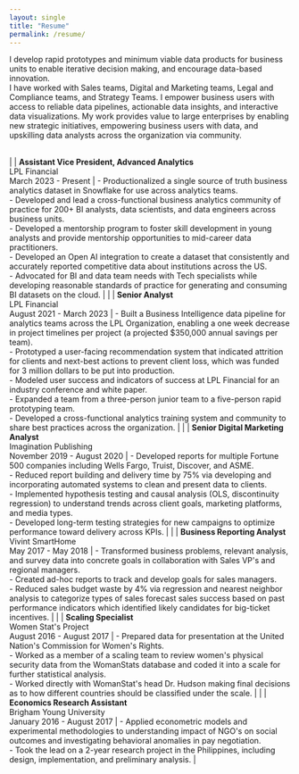 ```yaml
---
layout: single
title: "Resume"
permalink: /resume/
---
```


I develop rapid prototypes and minimum viable data products for business units to enable iterative decision making, and encourage data-based innovation. <br>I have worked with Sales teams, Digital and Marketing teams, Legal and Compliance teams, and Strategy Teams. I empower business users with access to reliable data pipelines, actionable data insights, and interactive data visualizations. My work provides value to large enterprises by enabling new strategic initiatives, empowering business users with data, and upskilling data analysts across the organization via community. 
<br> <br>

| <i class="fas fa-briefcase"></i> | **Assistant Vice President, Advanced Analytics** <br> LPL Financial <br> March 2023 - Present | - Productionalized a single source of truth business analytics dataset in Snowflake for use across analytics teams. <br> - Developed and lead a cross-functional business analytics community of practice for 200+ BI analysts, data scientists, and data engineers across business units. <br> - Developed a mentorship program to foster skill development in young analysts and provide mentorship opportunities to mid-career data practitioners. <br> - Developed an Open AI integration to create a dataset that consistently and accurately reported competitive data about institutions across the US. <br> - Advocated for BI and data team needs with Tech specialists while developing reasonable standards of practice for generating and consuming BI datasets on the cloud. |
| <i class="fas fa-chart-line"></i> | **Senior Analyst** <br> LPL Financial <br> August 2021 - March 2023 | - Built a Business Intelligence data pipeline for analytics teams across the LPL Organization, enabling a one week decrease in project timelines per project (a projected $350,000 annual savings per team). <br> - Prototyped a user-facing recommendation system that indicated attrition for clients and next-best actions to prevent client loss, which was funded for 3 million dollars to be put into production. <br> - Modeled user success and indicators of success at LPL Financial for an industry conference and white paper. <br> - Expanded a team from a three-person junior team to a five-person rapid prototyping team. <br> - Developed a cross-functional analytics training system and community to share best practices across the organization. |
| <i class="fas fa-bullhorn"></i> | **Senior Digital Marketing Analyst** <br> Imagination Publishing <br> November 2019 - August 2020 | - Developed reports for multiple Fortune 500 companies including Wells Fargo, Truist, Discover, and ASME. <br> - Reduced report building and delivery time by 75% via developing and incorporating automated systems to clean and present data to clients. <br> - Implemented hypothesis testing and causal analysis (OLS, discontinuity regression) to understand trends across client goals, marketing platforms, and media types. <br> - Developed long-term testing strategies for new campaigns to optimize performance toward delivery across KPIs. |
| <i class="fas fa-chart-bar"></i> | **Business Reporting Analyst** <br> Vivint SmartHome <br> May 2017 - May 2018 | - Transformed business problems, relevant analysis, and survey data into concrete goals in collaboration with Sales VP's and regional managers. <br> - Created ad-hoc reports to track and develop goals for sales managers. <br> - Reduced sales budget waste by 4% via regression and nearest neighbor analysis to categorize types of sales forecast sales success based on past performance indicators which identified likely candidates for big-ticket incentives. |
| <i class="fas fa-users"></i> | **Scaling Specialist** <br> Women Stat's Project <br> August 2016 - August 2017 | - Prepared data for presentation at the United Nation's Commission for Women's Rights. <br> - Worked as a member of a scaling team to review women's physical security data from the WomanStats database and coded it into a scale for further statistical analysis. <br> - Worked directly with WomanStat's head Dr. Hudson making final decisions as to how different countries should be classified under the scale. |
| <i class="fas fa-university"></i> | **Economics Research Assistant** <br> Brigham Young University <br> January 2016 - August 2017 | - Applied econometric models and experimental methodologies to understanding impact of NGO's on social outcomes and investigating behavioral anomalies in pay negotiation. <br> - Took the lead on a 2-year research project in the Philippines, including design, implementation, and preliminary analysis. |